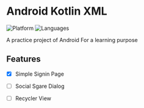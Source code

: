 # Android Kotlin XML

![Platform](https://img.shields.io/badge/Platform-Android-orange.svg)
![Languages](https://img.shields.io/badge/Language-Kotlin-orange.svg)

A practice project of Android For a learning purpose 

## Features

- [x] Simple Signin Page
- [ ] Social Sgare Dialog
- [ ] Recycler View

